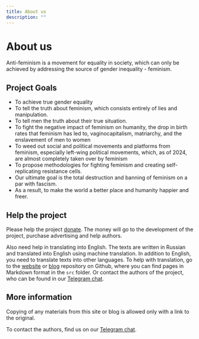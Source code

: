 ```yaml
---
title: About us
description: ""
---
```

# About us

Anti-feminism is a movement for equality in society, which can only be achieved by addressing the source of gender inequality - feminism.

## Project Goals

- To achieve true gender equality
- To tell the truth about feminism, which consists entirely of lies and manipulation.
- To tell men the truth about their true situation.
- To fight the negative impact of feminism on humanity, the drop in birth rates that feminism has led to, vaginocapitalism, matriarchy, and the enslavement of men to women
- To weed out social and political movements and platforms from feminism, especially left-wing political movements, which, as of 2024, are almost completely taken over by feminism
- To propose methodologies for fighting feminism and creating self-replicating resistance cells.
- Our ultimate goal is the total destruction and banning of feminism on a par with fascism.
- As a result, to make the world a better place and humanity happier and freer.

## Help the project

Please help the project [donate](/en/page/donate). The money will go to the development of the project, purchase advertising and help authors.

Also need help in translating into English. The texts are written in Russian and translated into English using machine translation. In addition to English, you need to translate texts into other languages. To help with translation, go to the [website](https://github.com/bozonx/antifem-site) or [blog](https://github.com/bozonx/antifem-blog) repository on Github, where you can find pages in Markdown format in the `src` folder. Or contact the authors of the project, who can be found in our [Telegram chat](https://t.me/antifem_battle_chat).

## More information

Copying of any materials from this site or blog is allowed only with a link to the original.

To contact the authors, find us on our [Telegram chat](https://t.me/antifem_battle_chat).
